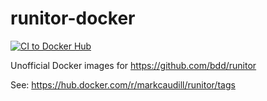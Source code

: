 # runitor-docker

[![CI to Docker Hub](https://github.com/markcaudill/runitor-docker/actions/workflows/ci.yml/badge.svg?branch=main)](https://github.com/markcaudill/runitor-docker/actions/workflows/ci.yml)

Unofficial Docker images for <https://github.com/bdd/runitor>

See: <https://hub.docker.com/r/markcaudill/runitor/tags>
